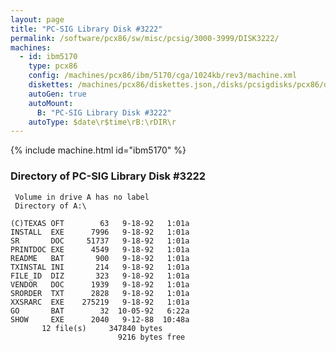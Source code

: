 ```yaml
---
layout: page
title: "PC-SIG Library Disk #3222"
permalink: /software/pcx86/sw/misc/pcsig/3000-3999/DISK3222/
machines:
  - id: ibm5170
    type: pcx86
    config: /machines/pcx86/ibm/5170/cga/1024kb/rev3/machine.xml
    diskettes: /machines/pcx86/diskettes.json,/disks/pcsigdisks/pcx86/diskettes.json
    autoGen: true
    autoMount:
      B: "PC-SIG Library Disk #3222"
    autoType: $date\r$time\rB:\rDIR\r
---
```


{% include machine.html id="ibm5170" %}

### Directory of PC-SIG Library Disk #3222

     Volume in drive A has no label
     Directory of A:\

    (C)TEXAS OFT        63   9-18-92   1:01a
    INSTALL  EXE      7996   9-18-92   1:01a
    SR       DOC     51737   9-18-92   1:01a
    PRINTDOC EXE      4549   9-18-92   1:01a
    README   BAT       900   9-18-92   1:01a
    TXINSTAL INI       214   9-18-92   1:01a
    FILE_ID  DIZ       323   9-18-92   1:01a
    VENDOR   DOC      1939   9-18-92   1:01a
    SRORDER  TXT      2828   9-18-92   1:01a
    XXSRARC  EXE    275219   9-18-92   1:01a
    GO       BAT        32  10-05-92   6:22a
    SHOW     EXE      2040   9-12-88  10:48a
           12 file(s)     347840 bytes
                            9216 bytes free
